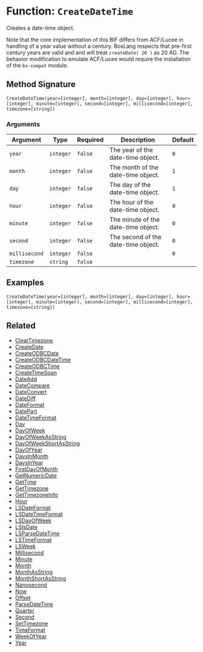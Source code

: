 [comment]: # (Note: This documentation is generated dynamically in the build process.  To modify the contents, change the javadoc on the _invoke method of the BIF class)

# Function: `CreateDateTime`

Creates a date-time object.

Note that the core implementation of this BIF differs from ACF/Lucee in handling of a year value without a century. BoxLang respects that pre-first century years are valid and and will treat `createDate( 20 )` as 20 AD.
 The behavior modification to emulate ACF/Lucee would require the installation of the `bx-compat` module.

## Method Signature

```
CreateDateTime(year=[integer], month=[integer], day=[integer], hour=[integer], minute=[integer], second=[integer], millisecond=[integer], timezone=[string])
```

### Arguments


| Argument | Type | Required | Description | Default |
|----------|------|----------|-------------|---------|
| `year` | `integer` | `false` | The year of the date-time object. | `0` |
| `month` | `integer` | `false` | The month of the date-time object. | `1` |
| `day` | `integer` | `false` | The day of the date-time object. | `1` |
| `hour` | `integer` | `false` | The hour of the date-time object. | `0` |
| `minute` | `integer` | `false` | The minute of the date-time object. | `0` |
| `second` | `integer` | `false` | The second of the date-time object. | `0` |
| `millisecond` | `integer` | `false` |  | `0` |
| `timezone` | `string` | `false` |  |  |

## Examples

```
CreateDateTime(year=[integer], month=[integer], day=[integer], hour=[integer], minute=[integer], second=[integer], millisecond=[integer], timezone=[string])
```

## Related

  * [ClearTimezone](./ClearTimezone.md)
  * [CreateDate](./CreateDate.md)
  * [CreateODBCDate](./CreateODBCDate.md)
  * [CreateODBCDateTime](./CreateODBCDateTime.md)
  * [CreateODBCTime](./CreateODBCTime.md)
  * [CreateTimeSpan](./CreateTimeSpan.md)
  * [DateAdd](./DateAdd.md)
  * [DateCompare](./DateCompare.md)
  * [DateConvert](./DateConvert.md)
  * [DateDiff](./DateDiff.md)
  * [DateFormat](./DateFormat.md)
  * [DatePart](./DatePart.md)
  * [DateTimeFormat](./DateTimeFormat.md)
  * [Day](./Day.md)
  * [DayOfWeek](./DayOfWeek.md)
  * [DayOfWeekAsString](./DayOfWeekAsString.md)
  * [DayOfWeekShortAsString](./DayOfWeekShortAsString.md)
  * [DayOfYear](./DayOfYear.md)
  * [DaysInMonth](./DaysInMonth.md)
  * [DaysInYear](./DaysInYear.md)
  * [FirstDayOfMonth](./FirstDayOfMonth.md)
  * [GetNumericDate](./GetNumericDate.md)
  * [GetTime](./GetTime.md)
  * [GetTimezone](./GetTimezone.md)
  * [GetTimezoneInfo](./GetTimezoneInfo.md)
  * [Hour](./Hour.md)
  * [LSDateFormat](./LSDateFormat.md)
  * [LSDateTimeFormat](./LSDateTimeFormat.md)
  * [LSDayOfWeek](./LSDayOfWeek.md)
  * [LSIsDate](./LSIsDate.md)
  * [LSParseDateTime](./LSParseDateTime.md)
  * [LSTimeFormat](./LSTimeFormat.md)
  * [LSWeek](./LSWeek.md)
  * [Millisecond](./Millisecond.md)
  * [Minute](./Minute.md)
  * [Month](./Month.md)
  * [MonthAsString](./MonthAsString.md)
  * [MonthShortAsString](./MonthShortAsString.md)
  * [Nanosecond](./Nanosecond.md)
  * [Now](./Now.md)
  * [Offset](./Offset.md)
  * [ParseDateTime](./ParseDateTime.md)
  * [Quarter](./Quarter.md)
  * [Second](./Second.md)
  * [SetTimezone](./SetTimezone.md)
  * [TimeFormat](./TimeFormat.md)
  * [WeekOfYear](./WeekOfYear.md)
  * [Year](./Year.md)
